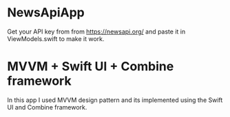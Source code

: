 # NewsApiApp

Get your API key from from https://newsapi.org/ and paste it in ViewModels.swift to make it work.

# MVVM + Swift UI + Combine framework

In this app I used MVVM design pattern and its implemented using the Swift UI and Combine framework.

